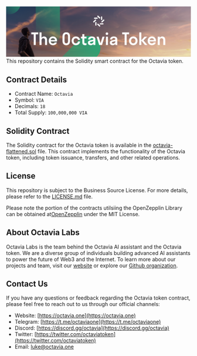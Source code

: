 ![Octavia Token Contract](/readme-assets/token.png)
This repository contains the Solidity smart contract for the Octavia token.

## Contract Details

- Contract Name: `Octavia`
- Symbol: `VIA`
- Decimals: `18`
- Total Supply: `100,000,000 VIA`

<!---  ## Audits

The Octavia token contract has undergone a security audit conducted by Hacken. You can find the audit report in the [audit.pdf](audit.pdf) file.-->

## Solidity Contract

The Solidity contract for the Octavia token is available in the [octavia-flattened.sol](octavia-flattened.sol) file. This contract implements the functionality of the Octavia token, including token issuance, transfers, and other related operations.

## License

This repository is subject to the Business Source License. For more details, please refer to the [LICENSE.md](LICENSE.md) file.

Please note the portion of the contracts utilsiing the OpenZepplin Library can be obtained at[OpenZepplin](https://github.com/OpenZeppelin/openzeppelin-contracts/) under the MIT License.

## About Octavia Labs

Octavia Labs is the team behind the Octavia AI assistant and the Octavia token. We are a diverse group of individuals building advanced AI assistants to power the future of Web3 and the Internet. To learn more about our projects and team, visit our [website](https://octavia.one) or explore our [Github organization](https://github.com/Octavia-Labs).

## Contact Us

If you have any questions or feedback regarding the Octavia token contract, please feel free to reach out to us through our official channels:

- Website: [https://octavia.one](https://octavia.one)
- Telegram: [https://t.me/octaviaone](https://t.me/octaviaone)
- Discord: [https://discord.gg/octavia](https://discord.gg/octavia)
- Twitter: [https://twitter.com/octaviatoken](https://twitter.com/octaviatoken)
- Email: luke@octavia.one
